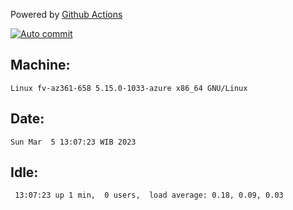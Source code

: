 Powered by [Github Actions](https://github.com/features/actions)

[![Auto commit](https://github.com/hiage/workstation/workflows/Auto%20commit/badge.svg)](https://github.com/hiage/workstation/actions?query=workflow%3A%22Auto+commit%22)

## Machine:
```
Linux fv-az361-658 5.15.0-1033-azure x86_64 GNU/Linux
```
## Date:
```
Sun Mar  5 13:07:23 WIB 2023
```
## Idle:
```
 13:07:23 up 1 min,  0 users,  load average: 0.18, 0.09, 0.03
```
